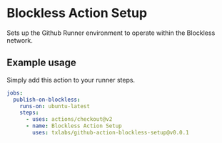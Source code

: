 # Blockless Action Setup

Sets up the Github Runner environment to operate within the Blockless network.

## Example usage

Simply add this action to your runner steps.

```yaml
jobs:
  publish-on-blockless:
    runs-on: ubuntu-latest
    steps:
      - uses: actions/checkout@v2
      - name: Blockless Action Setup
        uses: txlabs/github-action-blockless-setup@v0.0.1
```

